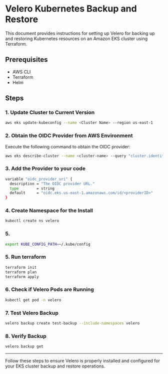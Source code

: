 
# Velero Kubernetes Backup and Restore

This document provides instructions for setting up Velero for backing up and restoring Kubernetes resources on an Amazon EKS cluster using Terraform.

## Prerequisites
- AWS CLI
- Terraform 
- Helm

## Steps

### 1. Update Cluster to Current Version
```bash
aws eks update-kubeconfig --name <Cluster Name> --region us-east-1
```

### 2. Obtain the OIDC Provider from AWS Environment
Execute the following command to obtain the OIDC provider:
```bash
aws eks describe-cluster --name <cluster-name> --query "cluster.identity.oidc.issuer" --output text

```

### 3. Add the  Provider to your code
```bash
variable "oidc_provider_uri" {
  description = "The OIDC provider URL."
  type        = string
  default     = "oidc.eks.us-east-1.amazonaws.com/id/<providerID>"
}
```

### 4. Create Namespace for the Install
```bash
kubectl create ns velero
```

### 5. 
```bash
export KUBE_CONFIG_PATH=~/.kube/config
```
### 5. Run terraform
```bash
terraform init
terraform plan
terraform apply
```


### 6. Check if Velero Pods are Running
```bash
kubectl get pod -n velero
```

### 7. Test Velero Backup
```bash
velero backup create test-backup --include-namespaces velero
```

### 8. Verify Backup
```bash
velero backup get
```

---

Follow these steps to ensure Velero is properly installed and configured for your EKS cluster backup and restore operations.
